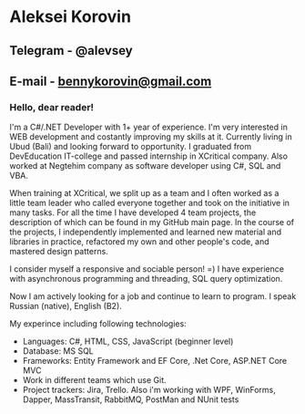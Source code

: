 # Aleksei Korovin
## Telegram - @alevsey 
## E-mail - bennykorovin@gmail.com

### Hello, dear reader!
I'm a C#/.NET Developer with 1+ year of experience.
I'm very interested in WEB development and costantly improving my skills at it. Currently living in Ubud (Bali) and looking forward to opportunity.
I graduated from DevEducation IT-college and passed internship in XCritical company. Also worked at Negtehim company as software developer using C#, SQL and VBA.

When training at XCritical, we split up as a team and I often worked as a little team leader who called everyone together and took on the initiative in many tasks.
For all the time I have developed 4 team projects, the description of which can be found in my GitHub main page.
In the course of the projects, I independently implemented and learned new material and libraries in practice,
refactored my own and other people's code, and mastered design patterns.

I consider myself a responsive and sociable person! =)
I have experience with asynchronous programming and threading, SQL query optimization.

Now I am actively looking for a job and continue to learn to program.
I speak Russian (native), English (B2). 

My experince including following technologies:
- Languages: C#, HTML, CSS, JavaScript (beginner level)
- Database: MS SQL
- Frameworks: Entity Framework and EF Core, .Net Core, ASP.NET Core MVC
- Work in different teams which use Git.
- Project trackers: Jira, Trello.
Also i'm working with WPF, WinForms, Dapper, MassTransit, RabbitMQ, PostMan and NUnit tests  

